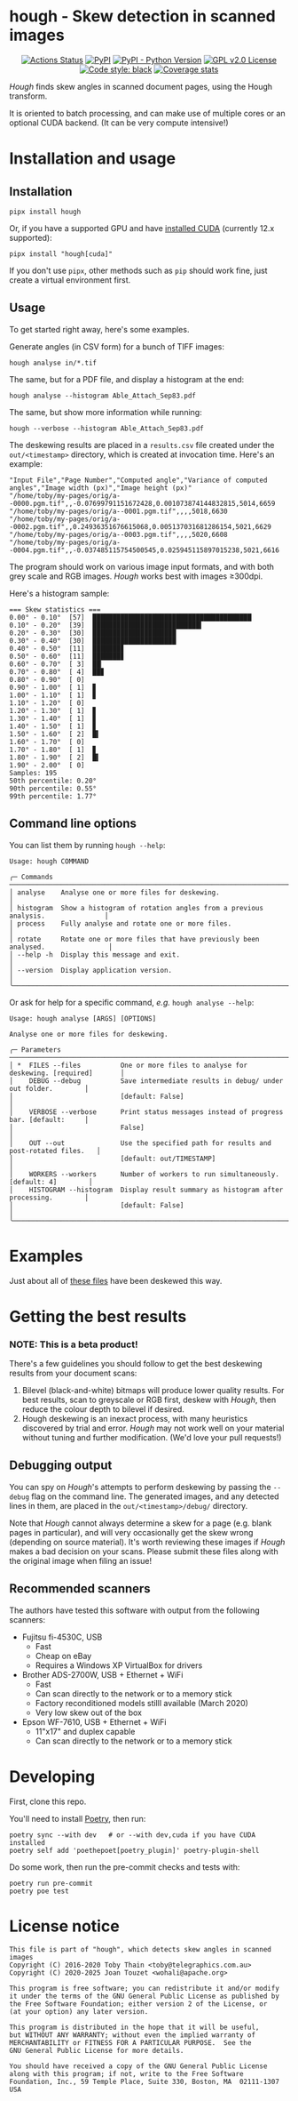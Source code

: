 # hough - Skew detection in scanned images

<p align="center">
<a href="https://github.com/wohali/hough/actions"><img alt="Actions Status" src="https://github.com/wohali/hough/workflows/Tests/badge.svg"></a>
<a href="https://pypi.org/project/hough/"><img alt="PyPI" src="https://img.shields.io/pypi/v/hough"></a>
<a href="https://pypi.org/project/hough/"><img alt="PyPI - Python Version" src="https://img.shields.io/pypi/pyversions/hough"></a>
<a href="https://github.com/wohali/hough/blob/main/COPYING"><img src="https://img.shields.io/github/license/wohali/hough.svg" alt="GPL v2.0 License" /></a>
<a href="https://github.com/psf/black"><img alt="Code style: black" src="https://img.shields.io/badge/code%20style-black-000000.svg"></a>
<a href="https://codecov.io/gh/wohali/hough"><img alt="Coverage stats" src="https://codecov.io/gh/wohali/hough/branch/main/graph/badge.svg" /></a>
</p>

_Hough_ finds skew angles in scanned document pages, using the Hough transform.

It is oriented to batch processing, and can make use of multiple cores or an
optional CUDA backend. (It can be very compute intensive!)

# Installation and usage

## Installation

```
pipx install hough
```

Or, if you have a supported GPU and have [installed CUDA](https://developer.nvidia.com/cuda-toolkit) (currently 12.x supported):

```
pipx install "hough[cuda]"
```

If you don't use `pipx`, other methods such as `pip` should work fine, just create a virtual environment first.

## Usage

To get started right away, here's some examples.

Generate angles (in CSV form) for a bunch of TIFF images:

```
hough analyse in/*.tif
```

The same, but for a PDF file, and display a histogram at the end:

```
hough analyse --histogram Able_Attach_Sep83.pdf
```

The same, but show more information while running:

```
hough --verbose --histogram Able_Attach_Sep83.pdf
```

The deskewing results are placed in a `results.csv` file created under the `out/<timestamp>` directory, which is created at invocation time. Here's an example:

```csv
"Input File","Page Number","Computed angle","Variance of computed angles","Image width (px)","Image height (px)"
"/home/toby/my-pages/orig/a--0000.pgm.tif",,-0.07699791151672428,0.001073874144832815,5014,6659
"/home/toby/my-pages/orig/a--0001.pgm.tif",,,,5018,6630
"/home/toby/my-pages/orig/a--0002.pgm.tif",,0.24936351676615068,0.005137031681286154,5021,6629
"/home/toby/my-pages/orig/a--0003.pgm.tif",,,,5020,6608
"/home/toby/my-pages/orig/a--0004.pgm.tif",,-0.037485115754500545,0.025945115897015238,5021,6616
```

The program should work on various image input formats, and with both grey scale
and RGB images. _Hough_ works best with images ≥300dpi.

Here's a histogram sample:

```
=== Skew statistics ===
0.00° - 0.10°  [57]  ████████████████████████████████████████
0.10° - 0.20°  [39]  ███████████████████████████▍
0.20° - 0.30°  [30]  █████████████████████
0.30° - 0.40°  [30]  █████████████████████
0.40° - 0.50°  [11]  ███████▊
0.50° - 0.60°  [11]  ███████▊
0.60° - 0.70°  [ 3]  ██▏
0.70° - 0.80°  [ 4]  ██▊
0.80° - 0.90°  [ 0]
0.90° - 1.00°  [ 1]  ▊
1.00° - 1.10°  [ 1]  ▊
1.10° - 1.20°  [ 0]
1.20° - 1.30°  [ 1]  ▊
1.30° - 1.40°  [ 1]  ▊
1.40° - 1.50°  [ 1]  ▊
1.50° - 1.60°  [ 2]  █▍
1.60° - 1.70°  [ 0]
1.70° - 1.80°  [ 1]  ▊
1.80° - 1.90°  [ 2]  █▍
1.90° - 2.00°  [ 0]
Samples: 195
50th percentile: 0.20°
90th percentile: 0.55°
99th percentile: 1.77°
```

## Command line options

You can list them by running `hough --help`:

```
Usage: hough COMMAND

╭─ Commands ─────────────────────────────────────────────────────────────────────────────╮
│ analyse    Analyse one or more files for deskewing.                                    │
│ histogram  Show a histogram of rotation angles from a previous analysis.               │
│ process    Fully analyse and rotate one or more files.                                 │
│ rotate     Rotate one or more files that have previously been analysed.                │
│ --help -h  Display this message and exit.                                              │
│ --version  Display application version.                                                │
╰────────────────────────────────────────────────────────────────────────────────────────╯
```

Or ask for help for a specific command, *e.g.* `hough analyse --help`:

```
Usage: hough analyse [ARGS] [OPTIONS]

Analyse one or more files for deskewing.

╭─ Parameters ───────────────────────────────────────────────────────────────────────────╮
│ *  FILES --files          One or more files to analyse for deskewing. [required]       │
│    DEBUG --debug          Save intermediate results in debug/ under out folder.        │
│                           [default: False]                                             │
│    VERBOSE --verbose      Print status messages instead of progress bar. [default:     │
│                           False]                                                       │
│    OUT --out              Use the specified path for results and post-rotated files.   │
│                           [default: out/TIMESTAMP]                                     │
│    WORKERS --workers      Number of workers to run simultaneously. [default: 4]        │
│    HISTOGRAM --histogram  Display result summary as histogram after processing.        │
│                           [default: False]                                             │
╰────────────────────────────────────────────────────────────────────────────────────────╯
```


# Examples

Just about all of [these files](https://web.archive.org/web/20231024133854/http://docs.telegraphics.com.au/) have been
deskewed this way.

# Getting the best results

### NOTE: This is a beta product!

There's a few guidelines you should follow to get the best deskewing results
from your document scans:

1. Bilevel (black-and-white) bitmaps will produce lower quality results.
   For best results, scan to greyscale or RGB first, deskew with _Hough_, then
   reduce the colour depth to bilevel if desired.
1. Hough deskewing is an inexact process, with many heuristics discovered
   by trial and error. _Hough_ may not work well on your material without tuning
   and further modification. (We'd love your pull requests!)

## Debugging output

You can spy on _Hough_'s attempts to perform deskewing by passing the `--debug`
flag on the command line. The generated images, and any detected lines in them,
are placed in the `out/<timestamp>/debug/` directory.

Note that _Hough_ cannot always determine a skew for a page (e.g. blank pages
in particular), and will very occasionally get the skew wrong (depending on
source material). It's worth reviewing these images if _Hough_ makes a bad
decision on your scans. Please submit these files along with the original image
when filing an issue!

## Recommended scanners

The authors have tested this software with output from the following scanners:

* Fujitsu fi-4530C, USB
  * Fast
  * Cheap on eBay
  * Requires a Windows XP VirtualBox for drivers
* Brother ADS-2700W, USB + Ethernet + WiFi
  * Fast
  * Can scan directly to the network or to a memory stick
  * Factory reconditioned models stilll available (March 2020)
  * Very low skew out of the box
* Epson WF-7610, USB + Ethernet + WiFi
  * 11"x17" and duplex capable
  * Can scan directly to the network or to a memory stick

# Developing

First, clone this repo.

You'll need to install [Poetry](https://python-poetry.org/docs/#installation),
then run:

```
poetry sync --with dev   # or --with dev,cuda if you have CUDA installed
poetry self add 'poethepoet[poetry_plugin]' poetry-plugin-shell
```

Do some work, then run the pre-commit checks and tests with:

```
poetry run pre-commit
poetry poe test
```

# License notice

```
This file is part of "hough", which detects skew angles in scanned images
Copyright (C) 2016-2020 Toby Thain <toby@telegraphics.com.au>
Copyright (C) 2020-2025 Joan Touzet <wohali@apache.org>

This program is free software; you can redistribute it and/or modify
it under the terms of the GNU General Public License as published by
the Free Software Foundation; either version 2 of the License, or
(at your option) any later version.

This program is distributed in the hope that it will be useful,
but WITHOUT ANY WARRANTY; without even the implied warranty of
MERCHANTABILITY or FITNESS FOR A PARTICULAR PURPOSE.  See the
GNU General Public License for more details.

You should have received a copy of the GNU General Public License
along with this program; if not, write to the Free Software
Foundation, Inc., 59 Temple Place, Suite 330, Boston, MA  02111-1307  USA
```
